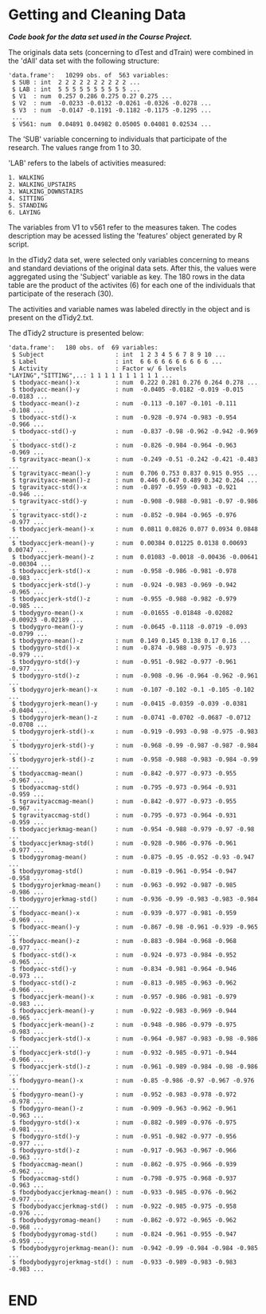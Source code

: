 Getting and Cleaning Data
=========================

***Code book for the data set used in the Course Project.***

The originals data sets (concerning to dTest and dTrain) were combined in the 'dAll' data set with the following structure:
```
'data.frame':	10299 obs. of  563 variables:   
 $ SUB : int  2 2 2 2 2 2 2 2 2 2 ...   
 $ LAB : int  5 5 5 5 5 5 5 5 5 5 ...  
 $ V1  : num  0.257 0.286 0.275 0.27 0.275 ...   
 $ V2  : num  -0.0233 -0.0132 -0.0261 -0.0326 -0.0278 ...   
 $ V3  : num  -0.0147 -0.1191 -0.1182 -0.1175 -0.1295 ...  
 ...   
 $ V561: num  0.04891 0.04982 0.05005 0.04081 0.02534 ...     
```
 
The 'SUB' variable concerning to individuals that participate of the research. The values range from 1 to 30.  

'LAB' refers to the labels of activities measured:  
```
1. WALKING   
2. WALKING_UPSTAIRS  
3. WALKING_DOWNSTAIRS  
4. SITTING   
5. STANDING  
6. LAYING  
```

The variables from V1 to v561 refer to the measures taken. The codes description may be acessed listing the 'features' object generated by R script.   

In the dTidy2 data set, were selected only variables concerning to means and standard deviations of the original data sets. After this, the values were aggregated using the 'Subject' variable  as key. The 180 rows in the data table are the product of the activites (6) for each one of the individuals that participate of the reserach (30).   

The activities and variable names was labeled directly in the object and is present on the dTidy2.txt.  

The dTidy2 structure is presented below:  

```
'data.frame':	180 obs. of  69 variables:   
 $ Subject                    : int  1 2 3 4 5 6 7 8 9 10 ...   
 $ Label                      : int  6 6 6 6 6 6 6 6 6 6 ...   
 $ Activity                   : Factor w/ 6 levels "LAYING","SITTING",..: 1 1 1 1 1 1 1 1 1 1 ...   
 $ tbodyacc-mean()-x          : num  0.222 0.281 0.276 0.264 0.278 ...   
 $ tbodyacc-mean()-y          : num  -0.0405 -0.0182 -0.019 -0.015 -0.0183 ...   
 $ tbodyacc-mean()-z          : num  -0.113 -0.107 -0.101 -0.111 -0.108 ...   
 $ tbodyacc-std()-x           : num  -0.928 -0.974 -0.983 -0.954 -0.966 ...   
 $ tbodyacc-std()-y           : num  -0.837 -0.98 -0.962 -0.942 -0.969 ...   
 $ tbodyacc-std()-z           : num  -0.826 -0.984 -0.964 -0.963 -0.969 ...   
 $ tgravityacc-mean()-x       : num  -0.249 -0.51 -0.242 -0.421 -0.483 ...   
 $ tgravityacc-mean()-y       : num  0.706 0.753 0.837 0.915 0.955 ...   
 $ tgravityacc-mean()-z       : num  0.446 0.647 0.489 0.342 0.264 ...   
 $ tgravityacc-std()-x        : num  -0.897 -0.959 -0.983 -0.921 -0.946 ...   
 $ tgravityacc-std()-y        : num  -0.908 -0.988 -0.981 -0.97 -0.986 ...   
 $ tgravityacc-std()-z        : num  -0.852 -0.984 -0.965 -0.976 -0.977 ...   
 $ tbodyaccjerk-mean()-x      : num  0.0811 0.0826 0.077 0.0934 0.0848 ...   
 $ tbodyaccjerk-mean()-y      : num  0.00384 0.01225 0.0138 0.00693 0.00747 ...   
 $ tbodyaccjerk-mean()-z      : num  0.01083 -0.0018 -0.00436 -0.00641 -0.00304 ...   
 $ tbodyaccjerk-std()-x       : num  -0.958 -0.986 -0.981 -0.978 -0.983 ...   
 $ tbodyaccjerk-std()-y       : num  -0.924 -0.983 -0.969 -0.942 -0.965 ...   
 $ tbodyaccjerk-std()-z       : num  -0.955 -0.988 -0.982 -0.979 -0.985 ...   
 $ tbodygyro-mean()-x         : num  -0.01655 -0.01848 -0.02082 -0.00923 -0.02189 ...   
 $ tbodygyro-mean()-y         : num  -0.0645 -0.1118 -0.0719 -0.093 -0.0799 ...   
 $ tbodygyro-mean()-z         : num  0.149 0.145 0.138 0.17 0.16 ...   
 $ tbodygyro-std()-x          : num  -0.874 -0.988 -0.975 -0.973 -0.979 ...   
 $ tbodygyro-std()-y          : num  -0.951 -0.982 -0.977 -0.961 -0.977 ...   
 $ tbodygyro-std()-z          : num  -0.908 -0.96 -0.964 -0.962 -0.961 ...   
 $ tbodygyrojerk-mean()-x     : num  -0.107 -0.102 -0.1 -0.105 -0.102 ...   
 $ tbodygyrojerk-mean()-y     : num  -0.0415 -0.0359 -0.039 -0.0381 -0.0404 ...   
 $ tbodygyrojerk-mean()-z     : num  -0.0741 -0.0702 -0.0687 -0.0712 -0.0708 ...   
 $ tbodygyrojerk-std()-x      : num  -0.919 -0.993 -0.98 -0.975 -0.983 ...   
 $ tbodygyrojerk-std()-y      : num  -0.968 -0.99 -0.987 -0.987 -0.984 ...   
 $ tbodygyrojerk-std()-z      : num  -0.958 -0.988 -0.983 -0.984 -0.99 ...   
 $ tbodyaccmag-mean()         : num  -0.842 -0.977 -0.973 -0.955 -0.967 ...   
 $ tbodyaccmag-std()          : num  -0.795 -0.973 -0.964 -0.931 -0.959 ...   
 $ tgravityaccmag-mean()      : num  -0.842 -0.977 -0.973 -0.955 -0.967 ...   
 $ tgravityaccmag-std()       : num  -0.795 -0.973 -0.964 -0.931 -0.959 ...   
 $ tbodyaccjerkmag-mean()     : num  -0.954 -0.988 -0.979 -0.97 -0.98 ...   
 $ tbodyaccjerkmag-std()      : num  -0.928 -0.986 -0.976 -0.961 -0.977 ...   
 $ tbodygyromag-mean()        : num  -0.875 -0.95 -0.952 -0.93 -0.947 ...   
 $ tbodygyromag-std()         : num  -0.819 -0.961 -0.954 -0.947 -0.958 ...   
 $ tbodygyrojerkmag-mean()    : num  -0.963 -0.992 -0.987 -0.985 -0.986 ...   
 $ tbodygyrojerkmag-std()     : num  -0.936 -0.99 -0.983 -0.983 -0.984 ...   
 $ fbodyacc-mean()-x          : num  -0.939 -0.977 -0.981 -0.959 -0.969 ...   
 $ fbodyacc-mean()-y          : num  -0.867 -0.98 -0.961 -0.939 -0.965 ...   
 $ fbodyacc-mean()-z          : num  -0.883 -0.984 -0.968 -0.968 -0.977 ...   
 $ fbodyacc-std()-x           : num  -0.924 -0.973 -0.984 -0.952 -0.965 ...   
 $ fbodyacc-std()-y           : num  -0.834 -0.981 -0.964 -0.946 -0.973 ...   
 $ fbodyacc-std()-z           : num  -0.813 -0.985 -0.963 -0.962 -0.966 ...   
 $ fbodyaccjerk-mean()-x      : num  -0.957 -0.986 -0.981 -0.979 -0.983 ...   
 $ fbodyaccjerk-mean()-y      : num  -0.922 -0.983 -0.969 -0.944 -0.965 ...   
 $ fbodyaccjerk-mean()-z      : num  -0.948 -0.986 -0.979 -0.975 -0.983 ...   
 $ fbodyaccjerk-std()-x       : num  -0.964 -0.987 -0.983 -0.98 -0.986 ...   
 $ fbodyaccjerk-std()-y       : num  -0.932 -0.985 -0.971 -0.944 -0.966 ...   
 $ fbodyaccjerk-std()-z       : num  -0.961 -0.989 -0.984 -0.98 -0.986 ...   
 $ fbodygyro-mean()-x         : num  -0.85 -0.986 -0.97 -0.967 -0.976 ...   
 $ fbodygyro-mean()-y         : num  -0.952 -0.983 -0.978 -0.972 -0.978 ...   
 $ fbodygyro-mean()-z         : num  -0.909 -0.963 -0.962 -0.961 -0.963 ...   
 $ fbodygyro-std()-x          : num  -0.882 -0.989 -0.976 -0.975 -0.981 ...   
 $ fbodygyro-std()-y          : num  -0.951 -0.982 -0.977 -0.956 -0.977 ...   
 $ fbodygyro-std()-z          : num  -0.917 -0.963 -0.967 -0.966 -0.963 ...   
 $ fbodyaccmag-mean()         : num  -0.862 -0.975 -0.966 -0.939 -0.962 ...   
 $ fbodyaccmag-std()          : num  -0.798 -0.975 -0.968 -0.937 -0.963 ...   
 $ fbodybodyaccjerkmag-mean() : num  -0.933 -0.985 -0.976 -0.962 -0.977 ...   
 $ fbodybodyaccjerkmag-std()  : num  -0.922 -0.985 -0.975 -0.958 -0.976 ...   
 $ fbodybodygyromag-mean()    : num  -0.862 -0.972 -0.965 -0.962 -0.968 ...   
 $ fbodybodygyromag-std()     : num  -0.824 -0.961 -0.955 -0.947 -0.959 ...   
 $ fbodybodygyrojerkmag-mean(): num  -0.942 -0.99 -0.984 -0.984 -0.985 ...   
 $ fbodybodygyrojerkmag-std() : num  -0.933 -0.989 -0.983 -0.983 -0.983 ...   
```

# END    

 
